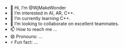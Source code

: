 - 👋 Hi, I’m @WjMakeWonder
- 👀 I’m interested in AI, AR, C++.
- 🌱 I’m currently learning C++.
- 💞️ I’m looking to collaborate on excellent teammates.
- 📫 How to reach me ...
- 😄 Pronouns: ...
- ⚡ Fun fact: ...

<!---
WjMakeWonder/WjMakeWonder is a ✨ special ✨ repository because its `README.md` (this file) appears on your GitHub profile.
You can click the Preview link to take a look at your changes.
--->
